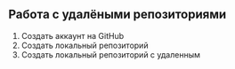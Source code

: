 ## **Работа с удалёными репозиториями**

1. Создать аккаунт на GitHub
2. Cоздать локальный репозиторий
3. Создать локальный репозиторий с удаленным